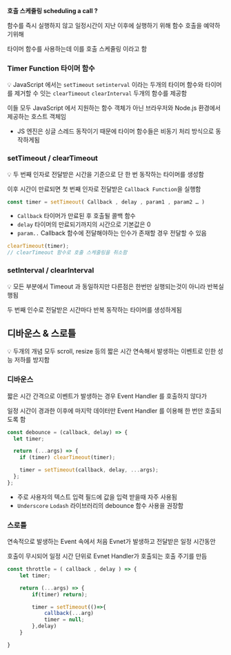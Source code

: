**호출 스케줄링 scheduling a call ?**

함수를 즉시 실행하지 않고 일정시간이 지난 이후에 실행하기 위해 함수 호출을 예약하기위해

타이머 함수를 사용하는데 이를 호출 스케줄링 이라고 함

### Timer Function 타이머 함수

💡 JavaScript 에서는 `setTimeout` `setinterval` 이라는 두개의 타이머 함수와
타이머를 제거할 수 잇는 `clearTimeout` `clearInterval` 두개의 함수를 제공함

이들 모두 JavaScript 에서 지원하는 함수 객체가 아닌 브라우저와 Node.js 환경에서 제공하는 호스트 객체임

- JS 엔진은 싱글 스레드 동작이기 때문에 타이머 함수들은 비동기 처리 방식으로 동작하게됨

### setTimeout / clearTimeout

💡 두 번째 인자로 전달받은 시간을 기준으로 단 한 번 동작하는 타이머를 생성함

이후 시간이 만료되면 첫 번째 인자로 전달받은 `Callback Function`을 실행함

```jsx
const timer = setTimeout( Callback , delay , param1 , param2 … )
```

- `Callback`
  타이머가 만료된 후 호출될 콜백 함수
- `delay`
  타이머의 만료되기까지의 시간으로 기본값은 0
- `param..`
  Callback 함수에 전달해야하는 인수가 존재할 경우 전달할 수 있음

```jsx
clearTimeout(timer);
// clearTimeout 함수로 호출 스케줄링을 취소함
```

### setInterval / clearInterval

💡 모든 부분에서 Timeout 과 동일하지만 다른점은 한번만 실행되는것이 아니라 반복실행됨

두 번째 인수로 전달받은 시간마다 반복 동작하는 타이머를 생성하게됨

## 디바운스 & 스로틀

💡 두개의 개념 모두 scroll, resize 등의 짧은 시간 연속해서 발생하는 이벤트로 인한 성능 저하를 방지함

### 디바운스

짧은 시간 간격으로 이벤트가 발생하는 경우 Event Handler 를 호출하지 않다가

일정 시간이 경과한 이후에 마지막 데이터만 Event Handler 를 이용해 한 번만 호출되도록 함

```jsx
const debounce = (callback, delay) => {
  let timer;

  return (...args) => {
    if (timer) clearTimeout(timer);

    timer = setTimeout(callback, delay, ...args);
  };
};
```

- 주로 사용자의 텍스트 입력 필드에 값을 입력 받을때 자주 사용됨
- `Underscore` `Lodash` 라이브러리의 debounce 함수 사용을 권장함

### 스로틀

연속적으로 발생하는 Event 속에서 처음 Evnet가 발생하고 전달받은 일정 시간동안

호출이 무시되어 일정 시간 단위로 Evnet Handler가 호출되는 호출 주기를 만듬

```jsx
const throttle = ( callback , delay ) => {
	let timer;

	return (...args) => {
		if(timer) return);

		timer = setTimeout(()=>{
			callback(...arg)
			timer = null;
		},delay)
	}

}
```
